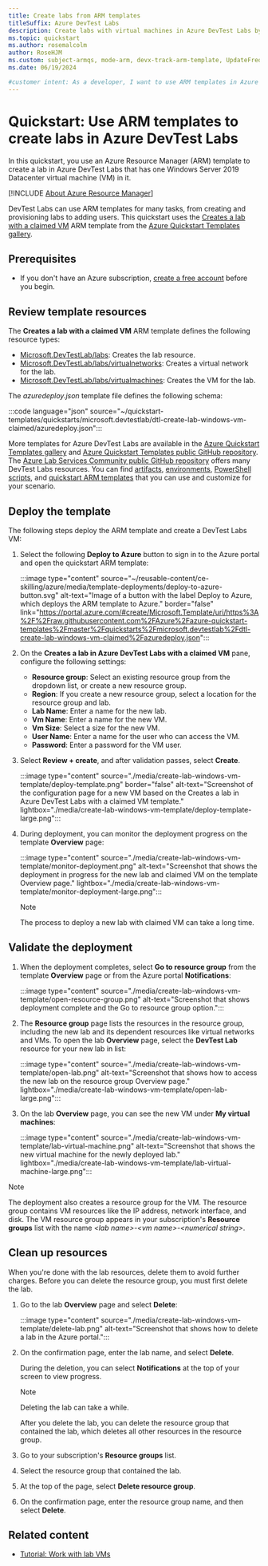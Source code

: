 ```yaml
---
title: Create labs from ARM templates
titleSuffix: Azure DevTest Labs
description: Create labs with virtual machines in Azure DevTest Labs by using Azure Resource Manager (ARM) templates.
ms.topic: quickstart
ms.author: rosemalcolm
author: RoseHJM
ms.custom: subject-armqs, mode-arm, devx-track-arm-template, UpdateFrequency2
ms.date: 06/19/2024

#customer intent: As a developer, I want to use ARM templates in Azure DevTest Labs so that I can create labs with virtual machines.
---
```


# Quickstart: Use ARM templates to create labs in Azure DevTest Labs

In this quickstart, you use an Azure Resource Manager (ARM) template to create a lab in Azure DevTest Labs that has one Windows Server 2019 Datacenter virtual machine (VM) in it.

[!INCLUDE [About Azure Resource Manager](~/reusable-content/ce-skilling/azure/includes/resource-manager-quickstart-introduction.md)]

DevTest Labs can use ARM templates for many tasks, from creating and provisioning labs to adding users. This quickstart uses the [Creates a lab with a claimed VM](https://azure.microsoft.com/resources/templates/dtl-create-lab-windows-vm-claimed) ARM template from the [Azure Quickstart Templates gallery](/samples/browse/?expanded=azure&products=azure-resource-manager).

## Prerequisites

- If you don't have an Azure subscription, [create a free account](https://azure.microsoft.com/free/?WT.mc_id=A261C142F) before you begin.

## Review template resources

The **Creates a lab with a claimed VM** ARM template defines the following resource types:

- [Microsoft.DevTestLab/labs](/azure/templates/microsoft.devtestlab/labs?pivots=deployment-language-arm-template): Creates the lab resource.
- [Microsoft.DevTestLab/labs/virtualnetworks](/azure/templates/microsoft.devtestlab/labs/virtualnetworks?pivots=deployment-language-arm-template): Creates a virtual network for the lab.
- [Microsoft.DevTestLab/labs/virtualmachines](/azure/templates/microsoft.devtestlab/labs/virtualmachines?pivots=deployment-language-arm-template): Creates the VM for the lab.

The _azuredeploy.json_ template file defines the following schema:

:::code language="json" source="~/quickstart-templates/quickstarts/microsoft.devtestlab/dtl-create-lab-windows-vm-claimed/azuredeploy.json":::

More templates for Azure DevTest Labs are available in the [Azure Quickstart Templates gallery](https://azure.microsoft.com/resources/templates/?resourceType=Microsoft.Devtestlab) and [Azure Quickstart Templates public GitHub repository](https://github.com/Azure/azure-quickstart-templates/tree/master/quickstarts/microsoft.devtestlab). The [Azure Lab Services Community public GitHub repository](https://github.com/Azure/azure-devtestlab/tree/master) offers many DevTest Labs resources. You can find [artifacts](https://github.com/Azure/azure-devtestlab/tree/master/Artifacts), [environments](https://github.com/Azure/azure-devtestlab/tree/master/Environments), [PowerShell scripts](https://github.com/Azure/azure-devtestlab/tree/master/samples/DevTestLabs/Scripts), and [quickstart ARM templates](https://github.com/Azure/azure-devtestlab/tree/master/samples/DevTestLabs/QuickStartTemplates) that you can use and customize for your scenario.

## Deploy the template

The following steps deploy the ARM template and create a DevTest Labs VM:

1. Select the following **Deploy to Azure** button to sign in to the Azure portal and open the quickstart ARM template:

   :::image type="content" source="~/reusable-content/ce-skilling/azure/media/template-deployments/deploy-to-azure-button.svg" alt-text="Image of a button with the label Deploy to Azure, which deploys the ARM template to Azure." border="false" link="https://portal.azure.com/#create/Microsoft.Template/uri/https%3A%2F%2Fraw.githubusercontent.com%2FAzure%2Fazure-quickstart-templates%2Fmaster%2Fquickstarts%2Fmicrosoft.devtestlab%2Fdtl-create-lab-windows-vm-claimed%2Fazuredeploy.json":::

1. On the **Creates a lab in Azure DevTest Labs with a claimed VM** pane, configure the following settings:

   - **Resource group**: Select an existing resource group from the dropdown list, or create a new resource group.
   - **Region**: If you create a new resource group, select a location for the resource group and lab.
   - **Lab Name**: Enter a name for the new lab.
   - **Vm Name**: Enter a name for the new VM.
   - **Vm Size**: Select a size for the new VM.
   - **User Name**: Enter a name for the user who can access the VM.
   - **Password**: Enter a password for the VM user.

1. Select **Review + create**, and after validation passes, select **Create**.

   :::image type="content" source="./media/create-lab-windows-vm-template/deploy-template.png" border="false" alt-text="Screenshot of the configuration page for a new VM based on the Creates a lab in Azure DevTest Labs with a claimed VM template." lightbox="./media/create-lab-windows-vm-template/deploy-template-large.png":::

1. During deployment, you can monitor the deployment progress on the template **Overview** page:

   :::image type="content" source="./media/create-lab-windows-vm-template/monitor-deployment.png" alt-text="Screenshot that shows the deployment in progress for the new lab and claimed VM on the template Overview page." lightbox="./media/create-lab-windows-vm-template/monitor-deployment-large.png":::

   > [!NOTE]
   > The process to deploy a new lab with claimed VM can take a long time.

## Validate the deployment

1. When the deployment completes, select **Go to resource group** from the template **Overview** page or from the Azure portal **Notifications**:

   :::image type="content" source="./media/create-lab-windows-vm-template/open-resource-group.png" alt-text="Screenshot that shows deployment complete and the Go to resource group option.":::

1. The **Resource group** page lists the resources in the resource group, including the new lab and its dependent resources like virtual networks and VMs. To open the lab **Overview** page, select the **DevTest Lab** resource for your new lab in list:

   :::image type="content" source="./media/create-lab-windows-vm-template/open-lab.png" alt-text="Screenshot that shows how to access the new lab on the  resource group Overview page." lightbox="./media/create-lab-windows-vm-template/open-lab-large.png":::

1. On the lab **Overview** page, you can see the new VM under **My virtual machines**:

   :::image type="content" source="./media/create-lab-windows-vm-template/lab-virtual-machine.png" alt-text="Screenshot that shows the new virtual machine for the newly deployed lab." lightbox="./media/create-lab-windows-vm-template/lab-virtual-machine-large.png":::

> [!NOTE]
> The deployment also creates a resource group for the VM. The resource group contains VM resources like the IP address, network interface, and disk. The VM resource group appears in your subscription's **Resource groups** list with the name _\<lab name>-\<vm name>-\<numerical string>_.

## Clean up resources

When you're done with the lab resources, delete them to avoid further charges. Before you can delete the resource group, you must first delete the lab.

1. Go to the lab **Overview** page and select **Delete**:

   :::image type="content" source="./media/create-lab-windows-vm-template/delete-lab.png" alt-text="Screenshot that shows how to delete a lab in the Azure portal.":::

1. On the confirmation page, enter the lab name, and select **Delete**.

   During the deletion, you can select **Notifications** at the top of your screen to view progress.
   
   > [!NOTE]
   > Deleting the lab can take a while.

   After you delete the lab, you can delete the resource group that contained the lab, which deletes all other resources in the resource group.

1. Go to your subscription's **Resource groups** list.

1. Select the resource group that contained the lab.

1. At the top of the page, select **Delete resource group**.

1. On the confirmation page, enter the resource group name, and then select **Delete**.

## Related content

- [Tutorial: Work with lab VMs](tutorial-use-custom-lab.md)

